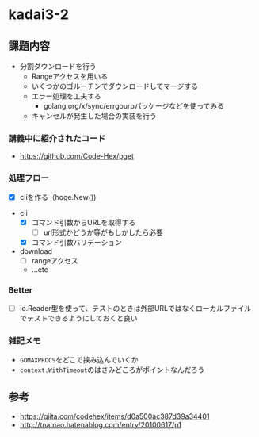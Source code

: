 # kadai3-2
## 課題内容
- 分割ダウンロードを行う
    - Rangeアクセスを用いる
    - いくつかのゴルーチンでダウンロードしてマージする
    - エラー処理を工夫する
        - golang.org/x/sync/errgourpパッケージなどを使ってみる
    - キャンセルが発生した場合の実装を行う

### 講義中に紹介されたコード
- https://github.com/Code-Hex/pget

### 処理フロー
- [x] cliを作る（hoge.New())
- cli
    - [x] コマンド引数からURLを取得する
        - [ ] url形式かどうか等がもしかしたら必要
    - [x] コマンド引数バリデーション
- download
    - [ ] rangeアクセス
    - ...etc

### Better
- [ ] io.Reader型を使って、テストのときは外部URLではなくローカルファイルでテストできるようにしておくと良い

### 雑記メモ
- `GOMAXPROCS`をどこで挟み込んでいくか
- `context.WithTimeout`のはさみどころがポイントなんだろう

## 参考
- https://qiita.com/codehex/items/d0a500ac387d39a34401
- http://tnamao.hatenablog.com/entry/20100617/p1